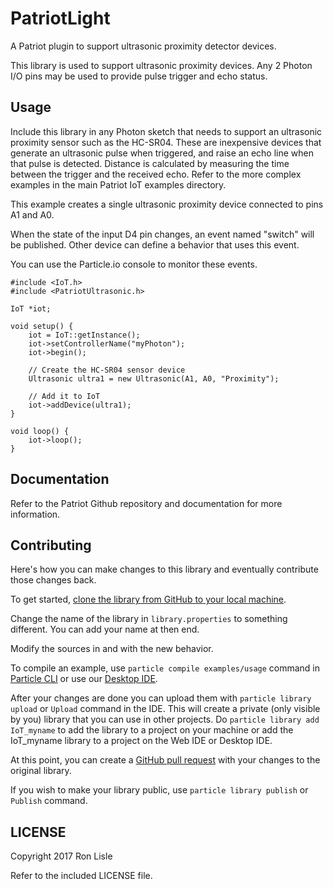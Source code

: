 # PatriotLight

A Patriot plugin to support ultrasonic proximity detector devices.

This library is used to support ultrasonic proximity devices.
Any 2 Photon I/O pins may be used to provide pulse trigger and echo status.

## Usage

Include this library in any Photon sketch that needs to support an ultrasonic
proximity sensor such as the HC-SR04. 
These are inexpensive devices that generate an ultrasonic
pulse when triggered, and raise an echo line when that pulse is detected.
Distance is calculated by measuring the time between the trigger and the
received echo.
Refer to the more complex examples in the main Patriot IoT examples
 directory.

This example creates a single ultrasonic proximity device connected to pins
A1 and A0.

When the state of the input D4 pin changes, an event named "switch"
will be published. Other device can define a behavior that uses
this event.

You can use the Particle.io console to monitor these events.

```
#include <IoT.h>
#include <PatriotUltrasonic.h>

IoT *iot;

void setup() {
    iot = IoT::getInstance();
    iot->setControllerName("myPhoton");
    iot->begin();

    // Create the HC-SR04 sensor device
    Ultrasonic ultra1 = new Ultrasonic(A1, A0, "Proximity");

    // Add it to IoT
    iot->addDevice(ultra1);
}

void loop() {
    iot->loop();
}
```

## Documentation

Refer to the Patriot Github repository and documentation for more
information.


## Contributing

Here's how you can make changes to this library and eventually contribute those changes back.

To get started, [clone the library from GitHub to your local machine](https://help.github.com/articles/cloning-a-repository/).

Change the name of the library in `library.properties` to something different. You can add your name at then end.

Modify the sources in <src> and <examples> with the new behavior.

To compile an example, use `particle compile examples/usage` command in [Particle CLI](https://docs.particle.io/guide/tools-and-features/cli#update-your-device-remotely) or use our [Desktop IDE](https://docs.particle.io/guide/tools-and-features/dev/#compiling-code).

After your changes are done you can upload them with `particle library upload` or `Upload` command in the IDE. This will create a private (only visible by you) library that you can use in other projects. Do `particle library add IoT_myname` to add the library to a project on your machine or add the IoT_myname library to a project on the Web IDE or Desktop IDE.

At this point, you can create a [GitHub pull request](https://help.github.com/articles/about-pull-requests/) with your changes to the original library.

If you wish to make your library public, use `particle library publish` or `Publish` command.

## LICENSE
Copyright 2017 Ron Lisle

Refer to the included LICENSE file.
